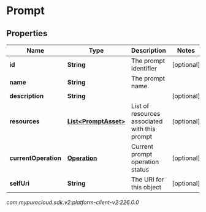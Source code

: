 # Prompt


## Properties

| Name | Type | Description | Notes |
| ------------ | ------------- | ------------- | ------------- |
| **id** | **String** | The prompt identifier |  [optional] |
| **name** | **String** | The prompt name. |  |
| **description** | **String** |  |  [optional] |
| **resources** | [**List&lt;PromptAsset&gt;**](PromptAsset) | List of resources associated with this prompt |  [optional] |
| **currentOperation** | [**Operation**](Operation) | Current prompt operation status |  [optional] |
| **selfUri** | **String** | The URI for this object |  [optional] |




_com.mypurecloud.sdk.v2:platform-client-v2:226.0.0_

